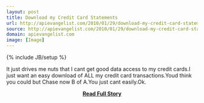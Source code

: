 ```yaml
---
layout: post
title: Download my Credit Card Statements
url: http://apievangelist.com/2010/01/29/download-my-credit-card-statements/
source: http://apievangelist.com/2010/01/29/download-my-credit-card-statements/
domain: apievangelist.com
image: [Image]
---
```

{% include JB/setup %}<p>It just drives me nuts that I cant get good data access to my credit cards.I just want an easy download of ALL my credit card transactions.Youd think you could but Chase now B of A.You just cant easily.Ok.</p>
<center><p><a href="http://apievangelist.com/2010/01/29/download-my-credit-card-statements/" style='padding:25px; font-sze:18px; font-weight: bold;'>Read Full Story</a></p></center>
